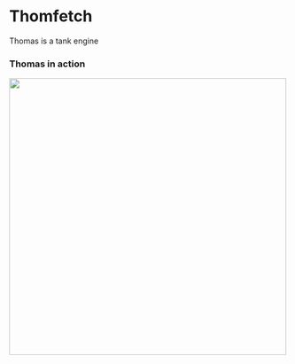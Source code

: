 # Thomfetch
Thomas is a tank engine
### Thomas in action

<p align="left">
  <img src="https://user-images.githubusercontent.com/72461989/233795996-9410a0be-0498-48d9-bfaf-df5acbc00985.png" width="500" height="auto">
</p>
